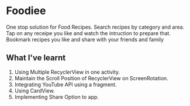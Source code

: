 # Foodiee
One stop solution for Food Recipes. Search recipes by category and area.
Tap on any receipe you like and watch the intruction to prepare that.
Bookmark recipes you like and share with your friends and family

## What I've learnt 
1. Using Multiple RecyclerView in one activity.
2. Maintain the Scroll Position of RecyclerView on ScreenRotation.
3. Integrating YouTube API using a fragment.
4. Using CardView.
5. Implementing Share Option to app.
